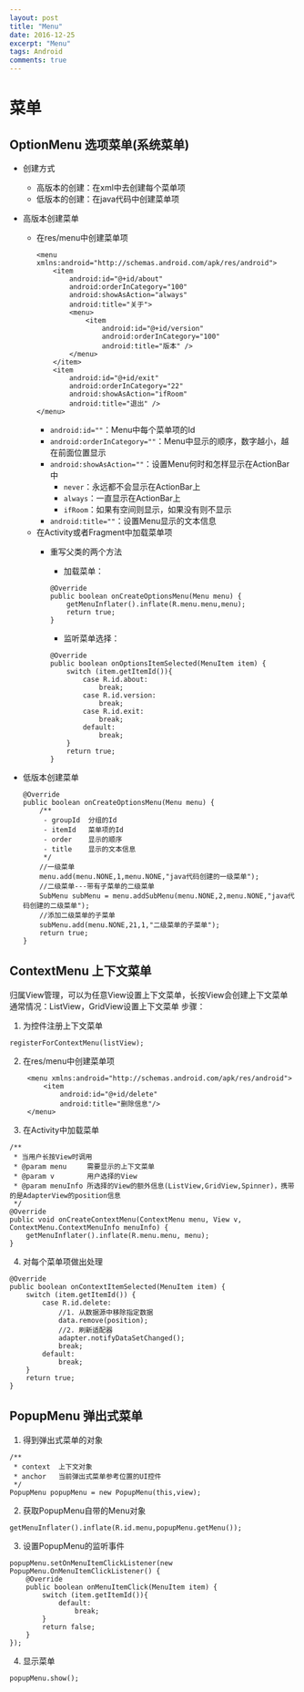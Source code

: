 ```yaml
---
layout: post
title: "Menu"
date: 2016-12-25
excerpt: "Menu"
tags: Android
comments: true
---
```


# 菜单
## OptionMenu 选项菜单(系统菜单)
- 创建方式
    - 高版本的创建：在xml中去创建每个菜单项
    - 低版本的创建：在java代码中创建菜单项
- 高版本创建菜单
    - 在res/menu中创建菜单项
        ```
        <menu xmlns:android="http://schemas.android.com/apk/res/android">
            <item
                android:id="@+id/about"
                android:orderInCategory="100"
                android:showAsAction="always"
                android:title="关于">
                <menu>
                    <item
                        android:id="@+id/version"
                        android:orderInCategory="100"
                        android:title="版本" />
                </menu>
            </item>
            <item
                android:id="@+id/exit"
                android:orderInCategory="22"
                android:showAsAction="ifRoom"
                android:title="退出" />
        </menu>
        ```
        - ``android:id=""``：Menu中每个菜单项的Id
        - ``android:orderInCategory=""``：Menu中显示的顺序，数字越小，越在前面位置显示
        - ``android:showAsAction=""``：设置Menu何时和怎样显示在ActionBar中
            - ``never``：永远都不会显示在ActionBar上
            - ``always``：一直显示在ActionBar上
            - ``ifRoom``：如果有空间则显示，如果没有则不显示
        - ``android:title=""``：设置Menu显示的文本信息
    - 在Activity或者Fragment中加载菜单项
        - 重写父类的两个方法
            - 加载菜单：
            ```
            @Override
            public boolean onCreateOptionsMenu(Menu menu) {
                getMenuInflater().inflate(R.menu.menu,menu);
                return true;
            }
            ```

            - 监听菜单选择：
            ```
            @Override
            public boolean onOptionsItemSelected(MenuItem item) {
                switch (item.getItemId()){
                    case R.id.about:
                        break;
                    case R.id.version:
                        break;
                    case R.id.exit:
                        break;
                    default:
                        break;
                }
                return true;
            }
            ```

- 低版本创建菜单

    ```
    @Override
    public boolean onCreateOptionsMenu(Menu menu) {
        /**
         - groupId  分组的Id
         - itemId   菜单项的Id
         - order    显示的顺序
         - title    显示的文本信息
         */
        //一级菜单
        menu.add(menu.NONE,1,menu.NONE,"java代码创建的一级菜单");
        //二级菜单---带有子菜单的二级菜单
        SubMenu subMenu = menu.addSubMenu(menu.NONE,2,menu.NONE,"java代码创建的二级菜单");
        //添加二级菜单的子菜单
        subMenu.add(menu.NONE,21,1,"二级菜单的子菜单");
        return true;
    }
    ```

## ContextMenu 上下文菜单
归属View管理，可以为任意View设置上下文菜单，长按View会创建上下文菜单
通常情况：ListView，GridView设置上下文菜单
步骤：

1. 为控件注册上下文菜单
```
registerForContextMenu(listView);
```
2. 在res/menu中创建菜单项

        <menu xmlns:android="http://schemas.android.com/apk/res/android">
            <item
                android:id="@+id/delete"
                android:title="删除信息"/>
        </menu>

3. 在Activity中加载菜单
```
/**
 * 当用户长按View时调用
 * @param menu     需要显示的上下文菜单
 * @param v        用户选择的View
 * @param menuInfo 所选择的View的额外信息(ListView,GridView,Spinner)，携带的是AdapterView的position信息
 */
@Override
public void onCreateContextMenu(ContextMenu menu, View v, ContextMenu.ContextMenuInfo menuInfo) {
    getMenuInflater().inflate(R.menu.menu, menu);
}
```
4. 对每个菜单项做出处理
```
@Override
public boolean onContextItemSelected(MenuItem item) {
    switch (item.getItemId()) {
        case R.id.delete:
            //1. 从数据源中移除指定数据
            data.remove(position);
            //2. 刷新适配器
            adapter.notifyDataSetChanged();
            break;
        default:
            break;
    }
    return true;
}
```

## PopupMenu 弹出式菜单
1. 得到弹出式菜单的对象
```
/**
 * context  上下文对象
 * anchor   当前弹出式菜单参考位置的UI控件
 */
PopupMenu popupMenu = new PopupMenu(this,view);
```
2. 获取PopupMenu自带的Menu对象
```
getMenuInflater().inflate(R.id.menu,popupMenu.getMenu());
```
3. 设置PopupMenu的监听事件
```
popupMenu.setOnMenuItemClickListener(new PopupMenu.OnMenuItemClickListener() {
    @Override
    public boolean onMenuItemClick(MenuItem item) {
        switch (item.getItemId()){
            default:
                break;
        }
        return false;
    }
});
```
4. 显示菜单
```
popupMenu.show();
```